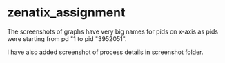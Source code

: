 # zenatix_assignment

The screenshots of graphs have very big names for pids on x-axis as pids were starting from pd "1 to pid "3952051".

I have also added screenshot of process details in screenshot folder.
